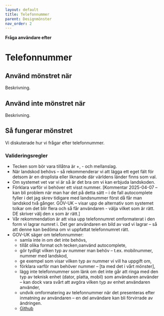 ```yaml
---
layout: default
title: Telefonnummer
parent: Designmönster
nav_order: 2
---
```


**Fråga användare efter**

# Telefonnummer

## Använd mönstret när

Beskrivning.

## Använd inte mönstret när

Beskrivning.

## Så fungerar mönstret

Vi diskuterade hur vi frågar efter telefonnummer.

### Valideringsregler

- Tecken som bör vara tillåtna är +, - och mellanslag.
- När landskod behövs – så rekommenderar vi att lägga ett eget fält för detsom är en droplista eller liknande där världens länder finns som val.
- Om systemet vet var vi är så är det bra om vi kan erbjuda landskoden.
- Förklara varför vi behöver ett visst nummer. [Kommentar 2025-04-07 – kan bli problem när man har det på detta sätt – i de fall autocomplete fyller i det jag skrev tidigare med landsnummer först då får man landskod två gånger. GOV-UK – visar upp de alternativ som systemet tolkar om det blir flera och så får användaren - välja vilket som är rätt. DE skriver välj den x som är rätt.]
- Vår rekommendation är att visa upp telefonnumret omformaterat i den form vi lagrar numret i. Det ger användaren en bild av vad vi lagrar – så att denne kan bedöma om vi uppfattat telefonnumret rätt.
- GOV-UK säger om telefonnummer:
  - samla inte in om det inte behövs,
  - tillåt olika format och tecken,oanvänd autocomplete,
  - gör tydligt vilken typ av nummer man behöv – t.ex. mobilnummer, nummer med landskod,
  - ge exempel som visar vilken typ av nummer vi vill ha uppgift om,
  - förklara varför man behöver nummer – [ta med det i vårt mönster],
  - lägg inte telefonnummer som länk om det inte går att ringa med den typ av teknisk enhet (dator, platta, mobil) som användaren använder – kan dock vara svårt att avgöra vilken typ av enhet användaren använder,
  - undvik omformatering av telefonnummer när det presenteras efter inmatning av användaren – en del användare kan bli förvirrade av ändringen.
  - [Github](https://github.com/alphagov/govuk-design-system-backlog/issues/101)
